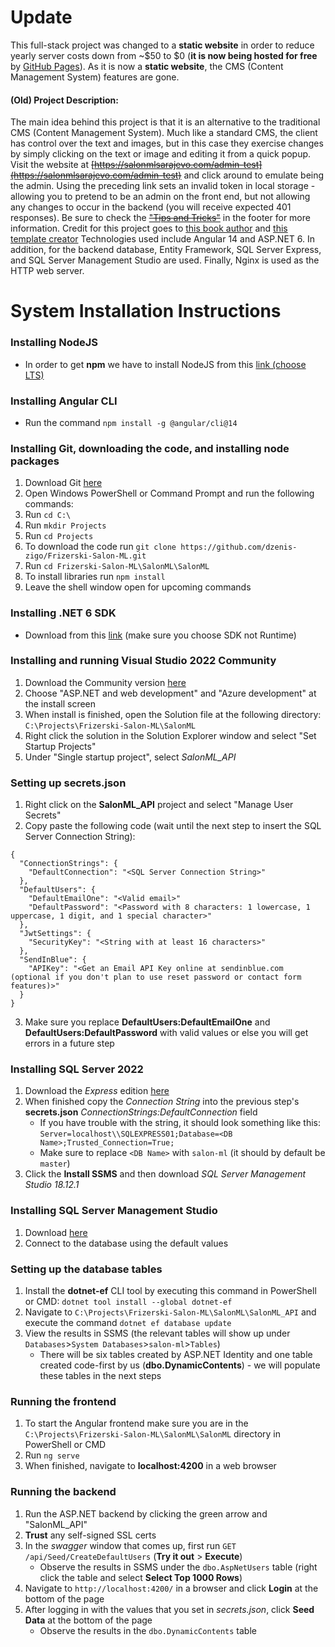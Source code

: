 ﻿# Update
This full-stack project was changed to a **static website** in order to reduce yearly server costs down from ~$50 to $0 (**it is now being hosted for free** by [GitHub Pages](https://pages.github.com/)). As it is now a **static website**, the CMS (Content Management System) features are gone.

#### (Old) Project Description:
The main idea behind this project is that it is an alternative to the traditional CMS (Content Management System). Much like a standard CMS, the client has control over the text and images, but in this case they exercise changes by simply clicking on the text or image and editing it from a quick popup.
Visit the website at ~~[https://salonmlsarajevo.com/admin-test](https://salonmlsarajevo.com/admin-test)~~ and click around to emulate being the admin. Using the preceding link sets an invalid token in local storage - allowing you to pretend to be an admin on the front end, but not allowing any changes to occur in the backend (you will receive expected 401 responses). Be sure to check the ~~["Tips and Tricks"](https://salonmlsarajevo.com/tips-and-tricks)~~ in the footer for more information.
Credit for this project goes to [this book author](https://www.amazon.com/ASP-NET-Core-Angular-Full-stack-development/dp/1803239700) and [this template creator](https://themeforest.net/item/megaone-one-page-parallax/25651324)
Technologies used include Angular 14 and ASP.NET 6. In addition, for the backend database, Entity Framework, SQL Server Express, and SQL Server Management Studio are used. Finally, Nginx is used as the HTTP web server.

# System Installation Instructions

### Installing NodeJS

* In order to get **npm** we have to install NodeJS from this [link (choose LTS)](https://nodejs.org/en/download/)

### Installing Angular CLI

* Run the command `npm install -g @angular/cli@14`

### Installing Git, downloading the code, and installing node packages

1. Download Git [here](https://git-scm.com/downloads)
2. Open Windows PowerShell or Command Prompt and run the following commands:
3. Run `cd C:\`
4. Run `mkdir Projects`
5. Run `cd Projects`
6. To download the code run `git clone https://github.com/dzenis-zigo/Frizerski-Salon-ML.git`
7. Run `cd Frizerski-Salon-ML\SalonML\SalonML`
8. To install libraries run `npm install`
9. Leave the shell window open for upcoming commands

### Installing .NET 6 SDK

* Download from this [link](https://dotnet.microsoft.com/en-us/download/dotnet/6.0) (make sure you choose SDK not Runtime)

### Installing and running Visual Studio 2022 Community

1. Download the Community version [here](https://visualstudio.microsoft.com/downloads/)
2. Choose "ASP.NET and web development" and "Azure development" at the install screen
3. When install is finished, open the Solution file at the following directory: `C:\Projects\Frizerski-Salon-ML\SalonML`
4. Right click the solution in the Solution Explorer window and select "Set Startup Projects"
5. Under "Single startup project", select *SalonML_API*

### Setting up secrets.json

1. Right click on the **SalonML_API** project and select "Manage User Secrets"
2. Copy paste the following code (wait until the next step to insert the SQL Server Connection String): 

```
{
  "ConnectionStrings": {
    "DefaultConnection": "<SQL Server Connection String>"
  },
  "DefaultUsers": {
    "DefaultEmailOne": "<Valid email>"
    "DefaultPassword": "<Password with 8 characters: 1 lowercase, 1 uppercase, 1 digit, and 1 special character>"
  },
  "JwtSettings": {
    "SecurityKey": "<String with at least 16 characters>"
  },
  "SendInBlue": {
    "APIKey": "<Get an Email API Key online at sendinblue.com (optional if you don't plan to use reset password or contact form features)>"
  }
}
```

3. Make sure you replace **DefaultUsers:DefaultEmailOne** and **DefaultUsers:DefaultPassword** with valid values or else you will get errors in a future step

### Installing SQL Server 2022

1. Download the *Express* edition [here](https://www.microsoft.com/en-us/sql-server/sql-server-downloads)
2. When finished copy the *Connection String* into the previous step's **secrets.json** *ConnectionStrings:DefaultConnection* field
    * If you have trouble with the string, it should look something like this: `Server=localhost\\SQLEXPRESS01;Database=<DB Name>;Trusted_Connection=True;`
    * Make sure to replace `<DB Name>` with `salon-ml` (it should by default be `master`)
3. Click the **Install SSMS** and then download *SQL Server Management Studio 18.12.1*

### Installing SQL Server Management Studio

1. Download [here](https://learn.microsoft.com/en-us/sql/ssms/download-sql-server-management-studio-ssms)
2. Connect to the database using the default values

### Setting up the database tables

1. Install the **dotnet-ef** CLI tool by executing this command in PowerShell or CMD: `dotnet tool install --global dotnet-ef`
2. Navigate to `C:\Projects\Frizerski-Salon-ML\SalonML\SalonML_API` and execute the command `dotnet ef database update`
3. View the results in SSMS (the relevant tables will show up under `Databases`>`System Databases`>`salon-ml`>`Tables`)
    * There will be six tables created by ASP.NET Identity and one table created code-first by us (**dbo.DynamicContents**) - we will populate these tables in the next steps

### Running the frontend

1. To start the Angular frontend make sure you are in the `C:\Projects\Frizerski-Salon-ML\SalonML\SalonML` directory in PowerShell or CMD 
2. Run `ng serve`
3. When finished, navigate to **localhost:4200** in a web browser

### Running the backend

1. Run the ASP.NET backend by clicking the green arrow and "SalonML_API"
2. **Trust** any self-signed SSL certs
3. In the *swagger* window that comes up, first run `GET /api/Seed/CreateDefaultUsers` (**Try it out** > **Execute**)
    * Observe the results in SSMS under the `dbo.AspNetUsers` table (right click the table and select **Select Top 1000 Rows**)
4. Navigate to `http://localhost:4200/` in a browser and click **Login** at the bottom of the page
5. After logging in with the values that you set in *secrets.json*, click **Seed Data** at the bottom of the page
    * Observe the results in the `dbo.DynamicContents` table
